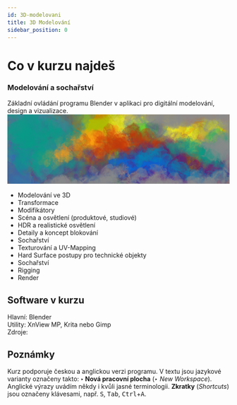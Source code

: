 ```yaml
---
id: 3D-modelovani
title: 3D Modelování
sidebar_position: 0
---
```


# Co v kurzu najdeš
### Modelování a sochařství
Základní ovládání programu Blender v aplikaci pro digitální modelování, design a vizualizace.
![image](../img/toppicture2.png)
- Modelování ve 3D
- Transformace
- Modifikátory
- Scéna a osvětlení (produktové, studiové)
- HDR a realistické osvětlení
- Detaily a koncept blokování
- Sochařství
- Texturování a UV-Mapping
- Hard Surface postupy pro technické objekty
- Sochařství
- Rigging
- Render

## Software v kurzu

Hlavní: Blender  
Utility: XnView MP, Krita nebo Gimp  
Zdroje:

## Poznámky
Kurz podporuje českou a anglickou verzi programu. V textu jsou jazykové varianty označeny takto: **‣ Nová pracovní plocha** (*‣ New Workspace*). Anglické výrazy uvádím někdy i kvůli jasné terminologii. **Zkratky** (*Shortcuts*) jsou označeny klávesami, např. <kbd>S</kbd>, <kbd>Tab</kbd>, <kbd>Ctrl</kbd>+<kbd>A</kbd>.
